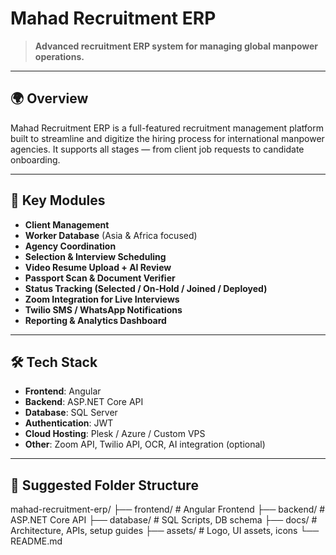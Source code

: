 # Mahad Recruitment ERP

> **Advanced recruitment ERP system for managing global manpower operations.**

---

## 🌍 Overview

Mahad Recruitment ERP is a full-featured recruitment management platform built to streamline and digitize the hiring process for international manpower agencies. It supports all stages — from client job requests to candidate onboarding.

---

## 🧩 Key Modules

- **Client Management**
- **Worker Database** (Asia & Africa focused)
- **Agency Coordination**
- **Selection & Interview Scheduling**
- **Video Resume Upload + AI Review**
- **Passport Scan & Document Verifier**
- **Status Tracking (Selected / On-Hold / Joined / Deployed)**
- **Zoom Integration for Live Interviews**
- **Twilio SMS / WhatsApp Notifications**
- **Reporting & Analytics Dashboard**

---

## 🛠️ Tech Stack

- **Frontend**: Angular
- **Backend**: ASP.NET Core API
- **Database**: SQL Server
- **Authentication**: JWT
- **Cloud Hosting**: Plesk / Azure / Custom VPS
- **Other**: Zoom API, Twilio API, OCR, AI integration (optional)

---

## 📁 Suggested Folder Structure

mahad-recruitment-erp/
├── frontend/ # Angular Frontend
├── backend/ # ASP.NET Core API
├── database/ # SQL Scripts, DB schema
├── docs/ # Architecture, APIs, setup guides
├── assets/ # Logo, UI assets, icons
└── README.md
